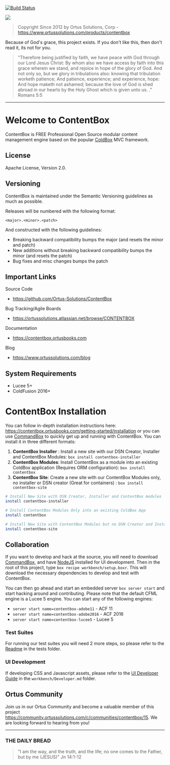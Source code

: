 ﻿[![Build Status](https://travis-ci.org/Ortus-Solutions/ContentBox.svg?branch=development)](https://travis-ci.org/Ortus-Solutions/ContentBox)

<img src="https://www.contentboxcms.org/__media/ContentBox_300.png" class="img-thumbnail"/>

>Copyright Since 2012 by Ortus Solutions, Corp - https://www.ortussolutions.com/products/contentbox

Because of God's grace, this project exists. If you don't like this, then don't read it, its not for you.

>"Therefore being justified by faith, we have peace with God through our Lord Jesus Christ:
By whom also we have access by faith into this grace wherein we stand, and rejoice in hope of the glory of God.
And not only so, but we glory in tribulations also: knowing that tribulation worketh patience;
And patience, experience; and experience, hope:
And hope maketh not ashamed; because the love of God is shed abroad in our hearts by the 
Holy Ghost which is given unto us. ." Romans 5:5

----

# Welcome to ContentBox

ContentBox is FREE Professional Open Source modular content management engine based on the popular [ColdBox](www.coldbox.org) MVC framework.

## License

Apache License, Version 2.0.

## Versioning

ContentBox is maintained under the Semantic Versioning guidelines as much as possible.

Releases will be numbered with the following format:

```
<major>.<minor>.<patch>
```

And constructed with the following guidelines:

* Breaking backward compatibility bumps the major (and resets the minor and patch)
* New additions without breaking backward compatibility bumps the minor (and resets the patch)
* Bug fixes and misc changes bumps the patch

## Important Links

Source Code
- https://github.com/Ortus-Solutions/ContentBox

Bug Tracking/Agile Boards
- https://ortussolutions.atlassian.net/browse/CONTENTBOX

Documentation
- https://contentbox.ortusbooks.com

Blog
- https://www.ortussolutions.com/blog

## System Requirements

* Lucee 5+
* ColdFusion 2016+

# ContentBox Installation

You can follow in-depth installation instructions here: https://contentbox.ortusbooks.com/getting-started/installation or you can use [CommandBox](https://www.ortussolutions.com/products/commandbox) to quickly get up and running with ContentBox.  You can install it in three different formats:

1. **ContentBox Installer** : Install a new site with our DSN Creator, Installer and ContentBox Modules: `box install contentbox-installer`
1. **ContentBox Modules**: Install ContentBox as a module into an existing ColdBox application (Requires ORM configuration): `box install contentbox`
1. **ContentBox Site**: Create a new site with our ContentBox Modules only, no installer or DSN creator (Great for containers) : `box install contentbox-site`

```bash
# Install New Site with DSN Creator, Installer and ContentBox modules
install contentbox-installer

# Install ContentBox Modules Only into an existing ColdBox App
install contentbox

# Install New Site with ContentBox Modules but no DSN Creator and Installer, great for Containers
install contentbox-site
```

## Collaboration

If you want to develop and hack at the source, you will need to download [CommandBox](https://www.ortussolutions.com/products/commandbox), and have [NodeJS](https://nodejs.org/en/) installed for UI development.  Then in the root of this project, type `box recipe workbench/setup.boxr`.  This will download the necessary dependencies to develop and test with ContentBox.  

You can then go ahead and start an embedded server `box server start` and start hacking around and contributing.  Please note that the default CFML engine is a Lucee 5 engine.  You can start any of the following engines:

* `server start name=contentbox-adobe11` - ACF 11
* `server start name=contentbox-adobe2016` - ACF 2016
* `server start name=contentbox-lucee5` - Lucee 5

### Test Suites

For running our test suites you will need 2 more steps, so please refer to the [Readme](tests/readme.md) in the tests folder.

### UI Development

If developing CSS and Javascript assets, please refer to the [UI Developer Guide](workbench/Developer.md) in the `workbench/Developer.md` folder.

## Ortus Community
Join us in our Ortus Community and become a valuable member of this project https://community.ortussolutions.com/c/communities/contentbox/15. We are looking forward to hearing from you!

----

### THE DAILY BREAD

 > "I am the way, and the truth, and the life; no one comes to the Father, but by me (JESUS)" Jn 14:1-12
